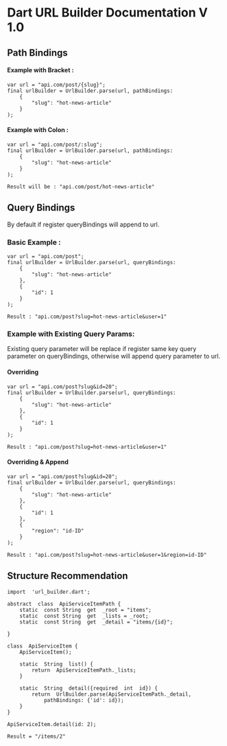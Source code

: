 # Dart URL Builder Documentation V 1.0

## Path Bindings
#### Example  with Bracket : 
    var url = "api.com/post/{slug}";
    final urlBuilder = UrlBuilder.parse(url, pathBindings: 
	    {
		    "slug": "hot-news-article"
	    }
    );

#### Example  with Colon  : 
    var url = "api.com/post/:slug";
    final urlBuilder = UrlBuilder.parse(url, pathBindings: 
	    {
		    "slug": "hot-news-article"
	    }
    );
    
    Result will be : "api.com/post/hot-news-article"

## Query Bindings
By default if register queryBindings will append to url.
### Basic Example : 
    var url = "api.com/post";
    final urlBuilder = UrlBuilder.parse(url, queryBindings: 
	    {
		    "slug": "hot-news-article"
	    },
	    {
		    "id": 1
	    }
    );
    
    Result : "api.com/post?slug=hot-news-article&user=1"

### Example with  Existing Query Params: 
Existing query parameter will be replace if register same key query parameter on queryBindings, otherwise will append query parameter to url.
#### Overriding

    var url = "api.com/post?slug&id=20";
    final urlBuilder = UrlBuilder.parse(url, queryBindings: 
	    {
		    "slug": "hot-news-article"
	    },
	    {
		    "id": 1
	    }
    );
    
    Result : "api.com/post?slug=hot-news-article&user=1"

#### Overriding & Append
	
    var url = "api.com/post?slug&id=20";
    final urlBuilder = UrlBuilder.parse(url, queryBindings: 
	    {
		    "slug": "hot-news-article"
	    },
	    {
		    "id": 1
	    },
	    {
		    "region": "id-ID"
	    }
    );
    
    Result : "api.com/post?slug=hot-news-article&user=1&region=id-ID"

## Structure Recommendation

    import  'url_builder.dart';

	abstract  class  ApiServiceItemPath {
		static  const String  get  _root = "items";
		static  const String  get  _lists = _root;
		static  const String  get  _detail = "items/{id}";

	}

	class  ApiServiceItem {
		ApiServiceItem();
		
		static  String  list() {
			return  ApiServiceItemPath._lists;
		}

		static  String  detail({required  int  id}) {
			return  UrlBuilder.parse(ApiServiceItemPath._detail,
				pathBindings: {'id': id});
		}
	}

	ApiServiceItem.detail(id: 2);

	Result = "/items/2"
